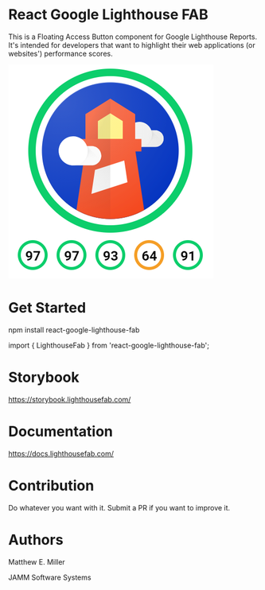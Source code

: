 # React Google Lighthouse FAB

This is a Floating Access Button component for Google Lighthouse Reports. It's intended for developers that want to highlight their web applications (or websites') performance scores.

![Lighthouse FAB](lib/assets/png/lighthouse-fab-screengrab.png)

# Get Started

npm install react-google-lighthouse-fab

import { LighthouseFab } from 'react-google-lighthouse-fab';

<LighthouseFab />

# Storybook

https://storybook.lighthousefab.com/

# Documentation

https://docs.lighthousefab.com/

# Contribution

Do whatever you want with it. Submit a PR if you want to improve it.

# Authors

Matthew E. Miller

JAMM Software Systems
